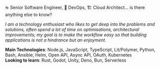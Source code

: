 ☕️ Senior Software Engineer, 🚀 DevOps, 🏗 Cloud Architect... is there anything else to know?

*I am a technology enthusiast who likes to get deep into the problems and solutions, often spend a lot of time on optimisations, architectural improvements; my goal is to make the workflow easy so that building applications is not a hindrance but an enjoyment.*

**Main Technologies**: Node.js, JavaScript, TypeScript, Lit/Polymer, Python, Bash, Ansible, Helm, Open API, Async API, OAuth, Kubernetes  
**Looking to learn**: Rust, Godot, Unity, Deno, Bun, Serverless
